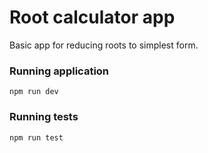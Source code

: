 # Root calculator app

Basic app for reducing roots to simplest form.

### Running application

```
npm run dev
```

### Running tests

```
npm run test
```
